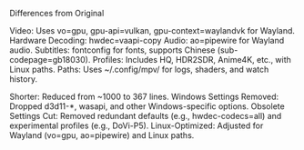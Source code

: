 Differences from Original

Video: Uses vo=gpu, gpu-api=vulkan, gpu-context=waylandvk for Wayland.
Hardware Decoding: hwdec=vaapi-copy
Audio: ao=pipewire for Wayland audio.
Subtitles: fontconfig for fonts, supports Chinese (sub-codepage=gb18030).
Profiles: Includes HQ, HDR2SDR, Anime4K, etc., with Linux paths.
Paths: Uses ~/.config/mpv/ for logs, shaders, and watch history.

Shorter: Reduced from ~1000 to 367 lines.
Windows Settings Removed: Dropped d3d11-*, wasapi, and other Windows-specific options.
Obsolete Settings Cut: Removed redundant defaults (e.g., hwdec-codecs=all) and experimental profiles (e.g., DoVi-P5).
Linux-Optimized: Adjusted for Wayland (vo=gpu, ao=pipewire) and Linux paths.
